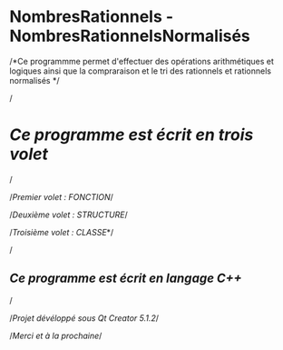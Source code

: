 # NombresRationnels -NombresRationnelsNormalisés

/*Ce programmme permet d'effectuer des opérations arithmétiques et logiques ainsi que la compraraison et le tri des rationnels et rationnels normalisés */

/*<h1>Ce programme est écrit en trois volet</h1>*/

/*Premier volet : FONCTION*/

/*Deuxième volet : STRUCTURE*/

/*Troisième volet : CLASSE**/

/*<h2>Ce programme est écrit en langage C++</h2>*/

/*Projet dévéloppé sous Qt Creator 5.1.2*/

/*Merci et à la prochaine*/
